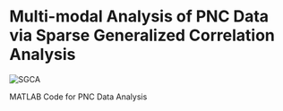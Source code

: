 # Multi-modal Analysis of PNC Data via Sparse Generalized Correlation Analysis

![SGCA](https://img.shields.io/badge/PNC-Sparse%20GCA-orange)

MATLAB Code for PNC Data Analysis
